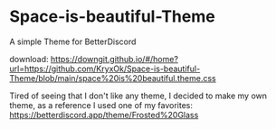 # Space-is-beautiful-Theme
A simple Theme for BetterDiscord 

download: https://downgit.github.io/#/home?url=https://github.com/KryxOk/Space-is-beautiful-Theme/blob/main/space%20is%20beautiful.theme.css

Tired of seeing that I don't like any theme, I decided to make my own theme, as a reference I used one of my favorites: https://betterdiscord.app/theme/Frosted%20Glass
